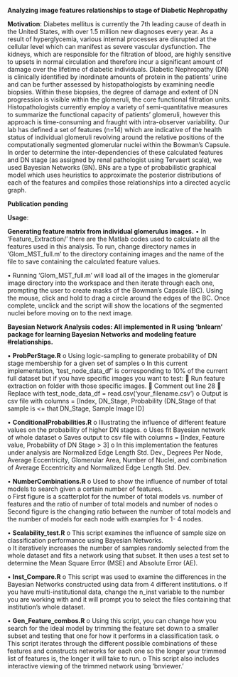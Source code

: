 **Analyzing image features relationships to stage of Diabetic Nephropathy**

**Motivation**: 
  Diabetes mellitus is currently the 7th leading cause of death in the United States, with over 1.5 million new diagnoses every year.  As a result of hyperglycemia, various internal processes are disrupted at the cellular level which can manifest as severe vascular dysfunction.  The kidneys, which are responsible for the filtration of blood, are highly sensitive to upsets in normal circulation and therefore incur a significant amount of damage over the lifetime of diabetic individuals.  Diabetic Nephropathy (DN) is clinically identified by inordinate amounts of protein in the patients’ urine and can be further assessed by histopathologists by examining needle biopsies.  Within these biopsies, the degree of damage and extent of DN progression is visible within the glomeruli, the core functional filtration units.  Histopathologists currently employ a variety of semi-quantitative measures to summarize the functional capacity of patients’ glomeruli, however this approach is time-consuming and fraught with intra-observer variability.  Our lab has defined a set of features (n=14) which are indicative of the health status of individual glomeruli revolving around the relative positions of the computationally segmented glomerular nuclei within the Bowman’s Capsule.  In order to determine the inter-dependencies of these calculated features and DN stage (as assigned by renal pathologist using Tervaert scale), we used Bayesian Networks (BN).  BNs are a type of probabilistic graphical model which uses heuristics to approximate the posterior distributions of each of the features and compiles those relationships into a directed acyclic graph.  

**Publication pending**

**Usage**:

**Generating feature matrix from individual glomerulus images.**
  •	In ‘Feature_Extraction/’ there are the Matlab codes used to calculate all the features used in this analysis.  To run, change directory names in ‘Glom_MST_full.m’ to the directory containing images and the name of the file to save containing the calculated feature values.
  
  •	Running ‘Glom_MST_full.m’ will load all of the images in the glomerular image directory into the workspace and then iterate through each one, prompting the user to create masks of the Bowman’s Capsule (BC).  Using the mouse, click and hold to drag a circle around the edges of the BC.  Once complete, unclick and the script will show the locations of the segmented nuclei before moving on to the next image.

**Bayesian Network Analysis codes: All implemented in R using ‘bnlearn’ package for learning Bayesian Networks and modeling feature #relationships.**

  •	**ProbPerStage.R**
    o	Using logic-sampling to generate probability of DN stage membership for a given set of samples
    o	In this current implementation, ‘test_node_data_df’ is corresponding to 10% of the current full dataset but if you have specific        images you want to test:
      	Run feature extraction on folder with those specific images.
      	Comment out line 28
      	Replace with test_node_data_df = read.csv(‘your_filename.csv’)
    o	Output is csv file with columns = [Index, DN_Stage, Probability (DN_Stage of that sample is <= that DN_Stage, Sample Image ID]
    
  •	**ConditionalProbabilities.R**
    o	Illustrating the influence of different feature values on the probability of higher DN stages.
    o	Uses fit Bayesian network of whole dataset
    o	Saves output to csv file with columns = [Index, Feature value, Probability of DN Stage > 3]
    o	In this implementation the features under analysis are Normalized Edge Length Std. Dev., Degrees Per Node, Average Eccentricity,        Glomerular Area, Number of Nuclei, and combination of Average Eccentricity and Normalized Edge Length Std. Dev. 
    
  •	**NumberCombinations.R**
    o	Used to show the influence of number of total models to search given a certain number of features.  
    o	First figure is a scatterplot for the number of total models vs. number of features and the ratio of number of total models and       number of nodes
    o	Second figure is the changing ratio between the number of total models and the number of models for each node with examples for 1-      4 nodes.
    
  •	**Scalability_test.R**
    o	This script examines the influence of sample size on classification performance using Bayesian Networks.  
    o	It iteratively increases the number of samples randomly selected from the whole dataset and fits a network using that subset.  It     then uses a test set to determine the Mean Square Error (MSE) and Absolute Error (AE).
    
  •	**Inst_Compare.R**
    o	This script was used to examine the differences in the Bayesian Networks constructed using data from 4 different institutions.
    o	If you have multi-institutional data, change the n_inst variable to the number you are working with and it will prompt you to         select the files containing that institution’s whole dataset.
    
  •	**Gen_Feature_combos.R**
    o	Using this script, you can change how you search for the ideal model by trimming the feature set down to a smaller subset and         testing that one for how it performs in a classification task.
    o	This script iterates through the different possible combinations of these features and constructs networks for each one so the          longer your trimmed list of features is, the longer it will take to run.
    o	This script also includes interactive viewing of the trimmed network using ‘bnviewer.’
